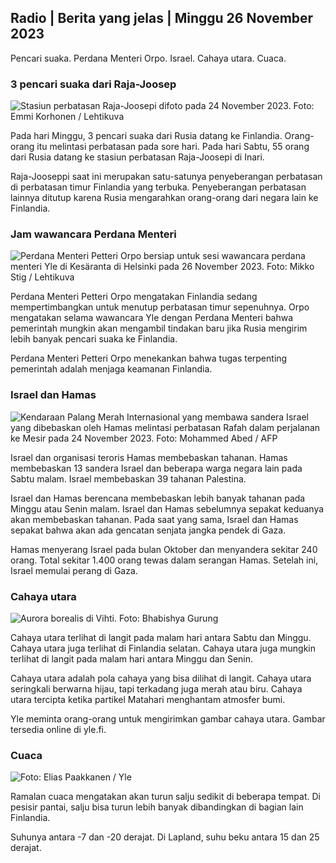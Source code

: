 Radio \| Berita yang jelas \| Minggu 26 November 2023
---------------------------------------------

Pencari suaka. Perdana Menteri Orpo. Israel. Cahaya utara. Cuaca.

### 3 pencari suaka dari Raja-Joosep

![Stasiun perbatasan Raja-Joosepi difoto pada 24 November 2023. Foto: Emmi Korhonen / Lehtikuva](https://images.cdn.yle.fi/image/upload/c_crop,h_2880,w_5120,x_0,y_424/ar_1.7777777777777777,c_fill,g_faces,h_675,w_1200/dpr_1.0/q_auto:eco/f_auto/fl_lossy/v1700842179/39-120631365609f1502057)

Pada hari Minggu, 3 pencari suaka dari Rusia datang ke Finlandia. Orang-orang itu melintasi perbatasan pada sore hari. Pada hari Sabtu, 55 orang dari Rusia datang ke stasiun perbatasan Raja-Joosepi di Inari.

Raja-Jooseppi saat ini merupakan satu-satunya penyeberangan perbatasan di perbatasan timur Finlandia yang terbuka. Penyeberangan perbatasan lainnya ditutup karena Rusia mengarahkan orang-orang dari negara lain ke Finlandia.

### Jam wawancara Perdana Menteri

![Perdana Menteri Petteri Orpo bersiap untuk sesi wawancara perdana menteri Yle di Kesäranta di Helsinki pada 26 November 2023. Foto: Mikko Stig / Lehtikuva](https://images.cdn.yle.fi/image/upload/c_crop,h_2772,w_4928,x_0,y_207/ar_1.7777777777777777,c_fill,g_faces,h_675,w_1200/dpr_1.0/q_auto:eco/f_auto/fl_lossy/v1701000739/39-1206810656335ccb8329)

Perdana Menteri Petteri Orpo mengatakan Finlandia sedang mempertimbangkan untuk menutup perbatasan timur sepenuhnya. Orpo mengatakan selama wawancara Yle dengan Perdana Menteri bahwa pemerintah mungkin akan mengambil tindakan baru jika Rusia mengirim lebih banyak pencari suaka ke Finlandia.

Perdana Menteri Petteri Orpo menekankan bahwa tugas terpenting pemerintah adalah menjaga keamanan Finlandia.

### Israel dan Hamas

![Kendaraan Palang Merah Internasional yang membawa sandera Israel yang dibebaskan oleh Hamas melintasi perbatasan Rafah dalam perjalanan ke Mesir pada 24 November 2023. Foto: Mohammed Abed / AFP](https://images.cdn.yle.fi/image/upload/c_crop,h_2079,w_3696,x_0,y_366/ar_1.7777777777777777,c_fill,g_faces,h_675,w_1200/dpr_1.0/q_auto:eco/f_auto/fl_lossy/v1700849015/39-12064636560e4e1a0ebe)

Israel dan organisasi teroris Hamas membebaskan tahanan. Hamas membebaskan 13 sandera Israel dan beberapa warga negara lain pada Sabtu malam. Israel membebaskan 39 tahanan Palestina.

Israel dan Hamas berencana membebaskan lebih banyak tahanan pada Minggu atau Senin malam. Israel dan Hamas sebelumnya sepakat keduanya akan membebaskan tahanan. Pada saat yang sama, Israel dan Hamas sepakat bahwa akan ada gencatan senjata jangka pendek di Gaza.

Hamas menyerang Israel pada bulan Oktober dan menyandera sekitar 240 orang. Total sekitar 1.400 orang tewas dalam serangan Hamas. Setelah ini, Israel memulai perang di Gaza.

### Cahaya utara

![Aurora borealis di Vihti. Foto: Bhabishya Gurung](https://images.cdn.yle.fi/image/upload/c_crop,h_360,w_640,x_0,y_443/ar_1.777777777777777,c_fill,g_faces,h_675,w_1200/dpr_1.0/q_auto:eco/f_auto/fl_lossy/v1700996219/39-120676065630ab4cbda3)

Cahaya utara terlihat di langit pada malam hari antara Sabtu dan Minggu. Cahaya utara juga terlihat di Finlandia selatan. Cahaya utara juga mungkin terlihat di langit pada malam hari antara Minggu dan Senin.

Cahaya utara adalah pola cahaya yang bisa dilihat di langit. Cahaya utara seringkali berwarna hijau, tapi terkadang juga merah atau biru. Cahaya utara tercipta ketika partikel Matahari menghantam atmosfer bumi.

Yle meminta orang-orang untuk mengirimkan gambar cahaya utara. Gambar tersedia online di yle.fi.

### Cuaca

![ Foto: Elias Paakkanen / Yle](https://images.cdn.yle.fi/image/upload/c_crop,h_1080,w_1919,x_0,y_0/ar_1.7777777777777777,c_fill,g_faces,h_675,w_1200/dpr_1.0/q_auto:eco/f_auto/fl_lossy/v1701007097/39-120685165634edcb0ac7)

Ramalan cuaca mengatakan akan turun salju sedikit di beberapa tempat. Di pesisir pantai, salju bisa turun lebih banyak dibandingkan di bagian lain Finlandia.

Suhunya antara -7 dan -20 derajat. Di Lapland, suhu beku antara 15 dan 25 derajat.